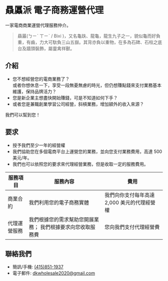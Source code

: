 # 贔屭派 電子商務運營代理

一家電商商業運營代理服務仲介。

> 贔屭(ㄅㄧˋ ㄒㄧˋ / Bixi )，又名龜趺、龍龜，龍生九子之一，貌似龜而好負重，有齒，力大可馱負三山五嶽。其背亦負以重物，在多為石碑、石柱之底台及牆頭裝飾，屬靈禽祥獸。

## 介紹

* 您不想經營您的電商業務了？  
或者你想休息一下，享受一段無憂無慮的時光，但仍想賺點錢來支付業務基本維護，保持品牌活力？  
* 您是新企業主想盡快開始賺錢，可是不知道如何下手？  
* 或者您是兼職創業學習公司經營，斜槓業務，增加額外的收入來源？  
  
我們可以幫到您！  

## 要求

* 授予我們至少一年的經營權
* 我們協助您在多個電商平台上運營您的業務，並向您支付業務費用，高達 500 美元/年。
* 我們也可以依照您的要求來代理經營業務，但是收取一定的服務費用。

| 服務項目 | 服務內容 | 費用 |
| --- | --- | --- |
| 商業合約 | 我們利用您的電子商務實體 | 我們向你支付每年高達 2,000 美元的代理經營權 |
| 代理運營服務 | 我們根據您的需求幫助您開展業務； 我們根據要求向您收取服務費 | 您向我們支付代理經營費 |

## 聯絡我們

* 簡訊/手機: [(415)851-1937](tel:4158511937)
* 電子郵件: [dkwholesale2020@gmail.com](mailto:dkwholesale2020@gmail.com)
